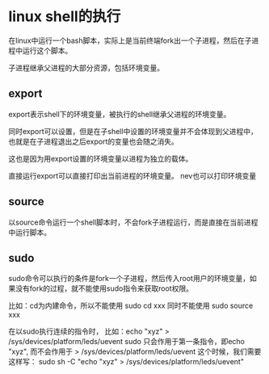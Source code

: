 # linux shell的执行

在linux中运行一个bash脚本，实际上是当前终端fork出一个子进程，然后在子进程中运行这个脚本。

子进程继承父进程的大部分资源，包括环境变量。

## export 
export表示shell下的环境变量，被执行的shell继承父进程的环境变量。

同时export可以设置，但是在子shell中设置的环境变量并不会体现到父进程中，也就是在子进程退出之后export的变量也会随之消失。  

这也是因为用export设置的环境变量以进程为独立的载体。

直接运行export可以直接打印出当前进程的环境变量。 
nev也可以打印环境变量


## source
以source命令运行一个shell脚本时，不会fork子进程运行，而是直接在当前进程中运行脚本。


## sudo
sudo命令可以执行的条件是fork一个子进程，然后传入root用户的环境变量，如果没有fork的过程，就不能使用sudo指令来获取root权限。 

比如：cd为内建命令，所以不能使用
        sudo cd xxx
同时不能使用
        sudo source xxx

在以sudo执行连续的指令时，
比如：echo "xyz" > /sys/devices/platform/leds/uevent
sudo 只会作用于第一条指令，即echo "xyz",
而不会作用于 > /sys/devices/platform/leds/uevent
这个时候，我们需要这样写：
sudo sh -C "echo "xyz" > /sys/devices/platform/leds/uevent"


